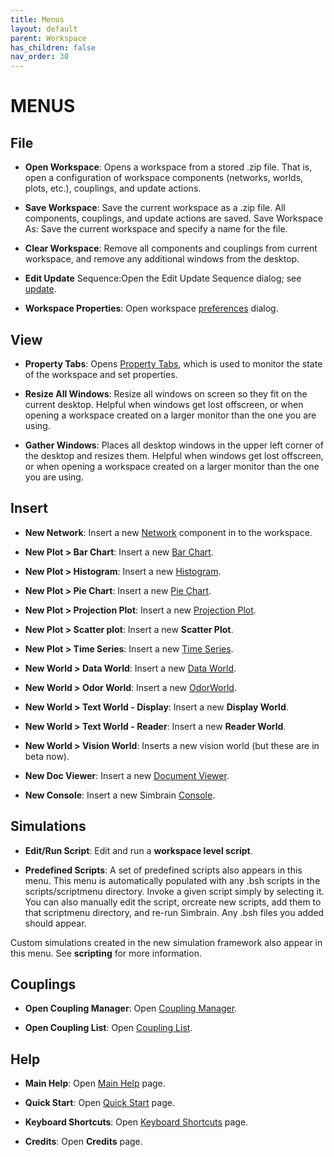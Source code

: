 ```yaml
---
title: Menus
layout: default
parent: Workspace
has_children: false
nav_order: 30
---
```


# MENUS

## File

- **Open Workspace**: Opens a workspace from a stored .zip file. That is, open a configuration of workspace components (networks, worlds, plots, etc.), couplings, and update actions.

- **Save Workspace**: Save the current workspace as a .zip file.  All components, couplings, and update actions are saved.
Save Workspace As: Save the current workspace and specify a name for the file.

- **Clear Workspace**: Remove all components and couplings from current workspace, and remove any additional windows from the desktop.

- **Edit Update** Sequence:Open the Edit Update Sequence dialog; see [update](update.html).

- **Workspace Properties**: Open workspace [preferences](preferences.html) dialog.

## View

- **Property Tabs**: Opens [Property Tabs](propertyTabs.html), which is used to monitor the state of the workspace and set properties.

- **Resize All Windows**: Resize all windows on screen so they fit on the current desktop. Helpful when windows get lost offscreen, or when opening a workspace created on a larger monitor than the one you are using.

- **Gather Windows**: Places all desktop windows in the upper left corner of the desktop and resizes them. Helpful when windows get lost offscreen, or when opening a workspace created on a larger monitor than the one you are using.

## Insert

- **New Network**: Insert a new [Network](../network/index.html) component in to the workspace.

- **New Plot > Bar Chart**:  Insert a new [Bar Chart](../plots/barChart.html).

- **New Plot > Histogram**:  Insert a new [Histogram](../plots/histogram.html).

- **New Plot > Pie Chart**:  Insert a new [Pie Chart](../plots/pieChart.html).

- **New Plot > Projection Plot**:  Insert a new [Projection Plot](../plots/projectionPlot.html).

<!-- Scatter plot not in Plots section -->

- **New Plot > Scatter plot**:  Insert a new **Scatter Plot**. 

- **New Plot > Time Series**:  Insert a new [Time Series](../plots/timeSeries.html).

- **New World > Data World**:  Insert a new [Data World](../worlds/dataworld.html).

- **New World > Odor World**:  Insert a new [OdorWorld](../worlds/odorworld.html).

<!-- "Display world" and "Reader world" not in Worlds section  https://simbrain.net/Documentation/v3/Pages/Worlds/TextWorld/DisplayWorld.html and https://simbrain.net/Documentation/v3/Pages/Worlds/TextWorld/ReaderWorld.html-->

- **New World > Text World - Display**:  Insert a new **Display World**.

- **New World > Text World - Reader**:  Insert a new **Reader World**.

<!-- Is "vision world" the "image world"? -->

- **New World > Vision World**:  Inserts a new vision world (but these are in beta now).

- **New Doc Viewer**:  Insert a new [Document Viewer](../utilities/docviewer.html).

<!-- Missing "Console" page https://simbrain.net/Documentation/v3/Pages/Console.html -->

- **New Console**: Insert a new Simbrain [Console](../utilities/terminal.html).

## Simulations

<!-- Missing "workspace level script" and "scripting" page?  https://simbrain.net/Documentation/v3/Pages/Scripting.html -->

- **Edit/Run Script**: Edit and run a **workspace level script**.

- **Predefined Scripts**: A set of predefined scripts also appears in this menu. This menu is automatically populated with any .bsh scripts in the scripts/scriptmenu directory. Invoke a given script simply by selecting it. You can also manually edit the script, orcreate new scripts, add them to that scriptmenu directory, and re-run Simbrain. Any .bsh files you added should appear.

Custom simulations created in the new simulation framework also appear in this menu. See **scripting** for more information.

## Couplings

- **Open Coupling Manager**: Open [Coupling Manager](couplings.html).

- **Open Coupling List**: Open [Coupling List](couplings.html).

## Help

- **Main Help**: Open [Main Help](../../index.html) page.

- **Quick Start**: Open [Quick Start](quickstart.html) page.

- **Keyboard Shortcuts**: Open [Keyboard Shortcuts](quickstart.html) page.

<!-- 404 error for "Credits" page -->

- **Credits**: Open **Credits** page.